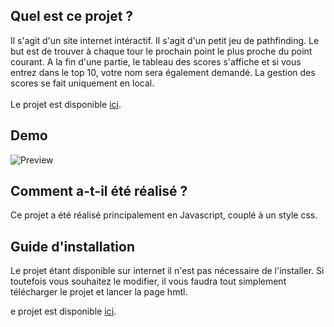 ## Quel est ce projet ?
Il s'agit d'un site internet intéractif. Il s'agit d'un petit jeu de pathfinding. Le but est de trouver à chaque tour le prochain point le plus proche du point courant.
A la fin d'une partie, le tableau des scores s'affiche et si vous entrez dans le top 10, votre nom sera également demandé. La gestion des scores se fait uniquement en local.<br><br>
Le projet est disponible <a href="https://projets.thomascorcoral.netheberg.fr/pathfinder/pathfinding.html">ici</a>.

## Demo
![Preview](https://github.com/ThomasCorcoral/Gazette-php/blob/master/pathfinding.png)

## Comment a-t-il été réalisé ?

Ce projet a été réalisé principalement en Javascript, couplé à un style css.<br>

## Guide d'installation

Le projet étant disponible sur internet il n'est pas nécessaire de l'installer. Si toutefois vous souhaitez le modifier, il vous faudra tout simplement télécharger le projet et lancer la page hmtl.

e projet est disponible <a href="https://projets.thomascorcoral.netheberg.fr/pathfinder/pathfinding.html">ici</a>.
